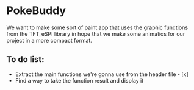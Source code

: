# PokeBuddy
We want to make some sort of paint app that uses the graphic functions from the TFT_eSPI library in hope that we make some animatios for our project in a more compact format.
## **To do list:**
- Extract the main functions we're gonna use from the header file - [x]
- Find a way to take the function result and display it
